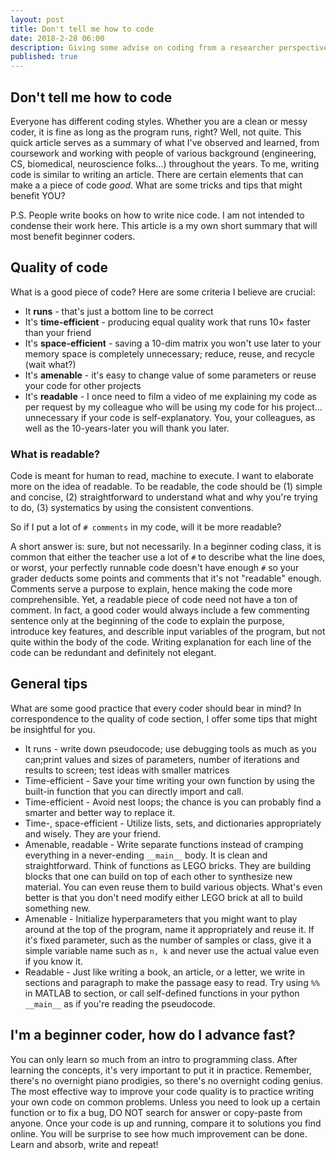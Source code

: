 ```yaml
---
layout: post
title: Don't tell me how to code
date: 2018-2-28 06:00
description: Giving some advise on coding from a researcher perspective
published: true
---
```


## Don't tell me how to code

Everyone has different coding styles. Whether you are a clean or messy coder, it is fine as long as the program runs, right? Well, not quite. This quick article serves as a summary of what I've observed and learned, from coursework and working with people of various background (engineering, CS, biomedical, neuroscience folks...) throughout the years. To me, writing code is similar to writing an article. There are certain elements that can make a a piece of code *good*. What are some tricks and tips that might benefit YOU?

<p class="caption">
    P.S. People write books on how to write nice code. I am not intended to condense their work here. This article is a my own short summary that will most benefit beginner coders.
</p>

## Quality of code

What is a good piece of code? Here are some criteria I believe are crucial:

* It **runs** - that's just a bottom line to be correct
* It's **time-efficient** - producing equal quality work that runs 10$\times$ faster than your friend
* It's **space-efficient** - saving a 10-dim matrix you won't use later to your memory space is completely unnecessary; reduce, reuse, and recycle (wait what?)
* It's **amenable** - it's easy to change value of some parameters or reuse your code for other projects
* It's **readable** - I once need to film a video of me explaining my code as per request by my colleague who will be using my code for his project... unnecessary if your code is self-explanatory. You, your colleagues, as well as the 10-years-later you will thank you later.

### What is readable?

Code is meant for human to read, machine to execute. I want to elaborate more on the idea of readable. To be readable, the code should be (1) simple and concise, (2) straightforward to understand what and why you're trying to do, (3) systematics by using the consistent conventions.

So if I put a lot of ```# comments``` in my code, will it be more readable?

A short answer is: sure, but not necessarily. In a beginner coding class, it is common that either the teacher use a lot of ```#``` to describe what the line does, or worst, your perfectly runnable code doesn't have enough ```#``` so your grader deducts some points and comments that it's not "readable" enough. Comments serve a purpose to explain, hence making the code more comprehensible. Yet, a readable piece of code need not have a ton of comment. In fact, a good coder would always include a few commenting sentence only at the beginning of the code to explain the purpose, introduce key features, and describle input variables of the program, but not quite within the body of the code. Writing explanation for each line of the code can be redundant and definitely not elegant.

## General tips

What are some good practice that every coder should bear in mind? In correspondence to the quality of code section, I offer some tips that might be insightful for you.

* It runs - write down pseudocode; use debugging tools as much as you can;print values and sizes of parameters, number of iterations and results to screen; test ideas with smaller matrices
* Time-efficient - Save your time writing your own function by using the built-in function that you can directly import and call.
* Time-efficient - Avoid nest loops; the chance is you can probably find a smarter and better way to replace it.
* Time-, space-efficient - Utilize lists, sets, and dictionaries appropriately and wisely. They are your friend.
* Amenable, readable - Write separate functions instead of cramping everything in a never-ending ```__main__``` body. It is clean and straightforward. Think of functions as LEGO bricks. They are building blocks that one can build on top of each other to synthesize new material. You can even reuse them to build various objects. What's even better is that you don't need modify either LEGO brick at all to build something new.
* Amenable - Initialize hyperparameters that you might want to play around at the top of the program, name it appropriately and reuse it. If it's fixed parameter, such as the number of samples or class, give it a simple variable name such as ```n, k``` and never use the actual value even if you know it.
* Readable - Just like writing a book, an article, or a letter, we write in sections and paragraph to make the passage easy to read. Try using ```%%``` in MATLAB to section, or call self-defined functions in your python ```__main__``` as if you're reading the pseudocode.

## I'm a beginner coder, how do I advance fast?

You can only learn so much from an intro to programming class. After learning the concepts, it's very important to put it in practice. Remember, there's no overnight piano prodigies, so there's no overnight coding genius. The most effective way to improve your code quality is to practice writing your own code on common problems. Unless you need to look up a certain function or to fix a bug, DO NOT search for answer or copy-paste from anyone. Once your code is up and running, compare it to solutions you find online. You will be surprise to see how much improvement can be done. Learn and absorb, write and repeat!


